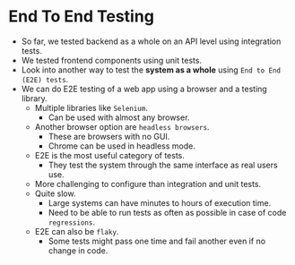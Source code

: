 # End To End Testing
- So far, we tested backend as a whole on an API level using integration tests.
- We tested frontend components using unit tests.
- Look into another way to test the **system as a whole** using `End to End (E2E) tests`.
- We can do E2E testing of a web app using a browser and a testing library.
    - Multiple libraries like `Selenium`.
        - Can be used with almost any browser.
    - Another browser option are `headless browsers`.
        - These are browsers with no GUI.
        - Chrome can be used in headless mode.
    - E2E is the most useful category of tests.
        - They test the system through the same interface as real users use.
    - More challenging to configure than integration and unit tests.
    - Quite slow.
        - Large systems can have minutes to hours of execution time.
        - Need to be able to run tests as often as possible in case of code `regressions`.
    - E2E can also be `flaky`.
        - Some tests might pass one time and fail another even if no change in code.

    

